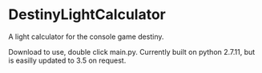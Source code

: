 # DestinyLightCalculator
A light calculator for the console game destiny.

Download to use, double click main.py.
Currently built on python 2.7.11, but is easilly updated to 3.5 on request.
